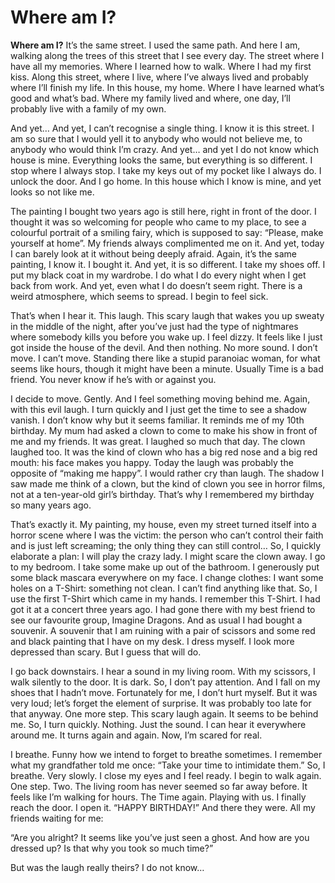 # Where am I?

__Where am I?__ It’s the same street. I used the same path. And here I am, walking along the trees of this street that I see every day. The street where I have all my memories. Where I learned how to walk. Where I had my first kiss. Along this street, where I live, where I’ve always lived and probably where I’ll finish my life. In this house, my home. Where I have learned what’s good and what’s bad. Where my family lived and where, one day, I’ll probably live with a family of my own.

And yet… And yet, I can’t recognise a single thing. I know it is this street. I am so sure that I would yell it to anybody who would not believe me, to anybody who would think I’m crazy. And yet… and yet I do not know which house is mine. Everything looks the same, but everything is so different. I stop where I always stop. I take my keys out of my pocket like I always do. I unlock the door. And I go home. In this house which I know is mine, and yet looks so not like me.

The painting I bought two years ago is still here, right in front of the door. I thought it was so welcoming for people who came to my place, to see a colourful portrait of a smiling fairy, which is supposed to say: “Please, make yourself at home”. My friends always complimented me on it. And yet, today I can barely look at it without being deeply afraid. Again, it’s the same painting, I know it. I bought it. And yet, it is so different. I take my shoes off. I put my black coat in my wardrobe. I do what I do every night when I get back from work. And yet, even what I do doesn’t seem right. There is a weird atmosphere, which seems to spread. I begin to feel sick.

That’s when I hear it. This laugh. This scary laugh that wakes you up sweaty in the middle of the night, after you’ve just had the type of nightmares where somebody kills you before you wake up. I feel dizzy. It feels like I just got inside the house of the devil. And then nothing. No more sound. I don’t move. I can’t move. Standing there like a stupid paranoiac woman, for what seems like hours, though it might have been a minute. Usually Time is a bad friend. You never know if he’s with or against you.

I decide to move. Gently. And I feel something moving behind me. Again, with this evil laugh. I turn quickly and I just get the time to see a shadow vanish. I don’t know why but it seems familiar. It reminds me of my 10th birthday. My mum had asked a clown to come to make his show in front of me and my friends. It was great. I laughed so much that day. The clown laughed too. It was the kind of clown who has a big red nose and a big red mouth: his face makes you happy. Today the laugh was probably the opposite of “making me happy”. I would rather cry than laugh. The shadow I saw made me think of a clown, but the kind of clown you see in horror films, not at a ten-year-old girl’s birthday. That’s why I remembered my birthday so many years ago.

That’s exactly it. My painting, my house, even my street turned itself into a horror scene where I was the victim: the person who can’t control their faith and is just left screaming; the only thing they can still control… So, I quickly elaborate a plan: I will play the crazy lady. I might scare the clown away. I go to my bedroom. I take some make up out of the bathroom. I generously put some black mascara everywhere on my face. I change clothes: I want some holes on a T-Shirt: something not clean. I can’t find anything like that. So, I use the first T-Shirt which came in my hands. I remember this T-Shirt. I had got it at a concert three years ago. I had gone there with my best friend to see our favourite group, Imagine Dragons. And as usual I had bought a souvenir. A souvenir that I am ruining with a pair of scissors and some red and black painting that I have on my desk. I dress myself. I look more depressed than scary. But I guess that will do.

I go back downstairs. I hear a sound in my living room. With my scissors, I walk silently to the door. It is dark. So, I don’t pay attention. And I fall on my shoes that I hadn’t move. Fortunately for me, I don’t hurt myself. But it was very loud; let’s forget the element of surprise. It was probably too late for that anyway. One more step. This scary laugh again. It seems to be behind me. So, I turn quickly. Nothing. Just the sound. I can hear it everywhere around me. It turns again and again. Now, I’m scared for real. 

I breathe. Funny how we intend to forget to breathe sometimes. I remember what my grandfather told me once: “Take your time to intimidate them.” So, I breathe. Very slowly. I close my eyes and I feel ready. I begin to walk again. One step. Two. The living room has never seemed so far away before. It feels like I’m walking for hours. The Time again. Playing with us. I finally reach the door. I open it. “HAPPY BIRTHDAY!” And there they were. All my friends waiting for me:

“Are you alright? It seems like you’ve just seen a ghost. And how are you dressed up? Is that why you took so much time?”

But was the laugh really theirs? I do not know…
